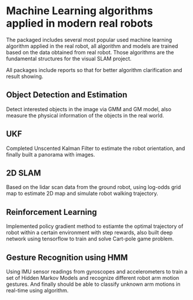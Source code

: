 # Machine Learning algorithms applied in modern real robots

The packaged includes several most popular used machine learning algorithm applied in the real robot, all algorithm 
and models are trained based on the data obtained from real robot. Those algorithms are the fundamental structures for the visual SLAM project. 

All packages include reports so that for better algorithm clarification and result showing.

Object Detection and Estimation
-------------------------------

Detect interested objects in the image via GMM and GM model, also measure the physical information of the objects in the real world.

UKF
---

Completed Unscented Kalman Filter to estimate the robot orientation, and finally built a panorama with images.

2D SLAM
-------

Based on the lidar scan data from the ground robot, using log-odds grid map to estimate 2D map and simulate robot walking trajectory.

Reinforcement Learning
----------------------

Implemented policy gradient method to estiamte the optimal trajectory of robot within a certain environment with step rewards, also built 
deep network using tensorflow to train and solve Cart-pole game problem.

Gesture Recognition using HMM
-----------------------------
Using IMU sensor readings from gyroscopes and accelerometers to train a set of Hidden Markov Models and recognize different robot arm motion gestures. And finally should be able to classify unknown arm motions in real-time using algorithm.  
